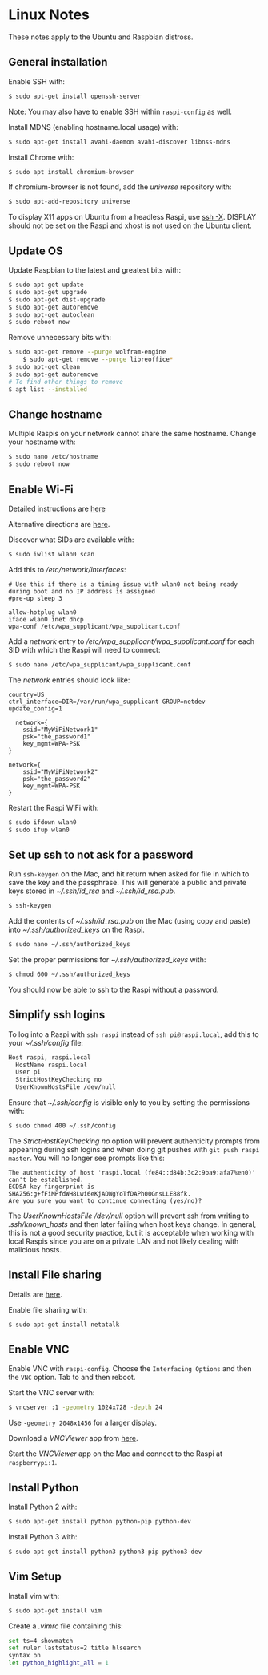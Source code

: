 # Linux Notes

These notes apply to the Ubuntu and Raspbian distross.

## General installation

Enable SSH with: 

```bash
$ sudo apt-get install openssh-server
```

Note: You may also have to enable SSH within `raspi-config` as well.

Install MDNS (enabling hostname.local usage) with: 

```bash
$ sudo apt-get install avahi-daemon avahi-discover libnss-mdns
```

Install Chrome with:
```bash
$ sudo apt install chromium-browser
```

If chromium-browser is not found, add the *universe* repository with:
```bash
$ sudo apt-add-repository universe
```


To display X11 apps on Ubuntu from a headless Raspi,
use [ssh -X](https://unix.stackexchange.com/questions/12755/how-to-forward-x-over-ssh-to-run-graphics-applications-remotely).
DISPLAY should not be set on the Raspi and xhost is not used on the Ubuntu client.

## Update OS

Update Raspbian to the latest and greatest bits with:
```bash
$ sudo apt-get update
$ sudo apt-get upgrade
$ sudo apt-get dist-upgrade
$ sudo apt-get autoremove
$ sudo apt-get autoclean
$ sudo reboot now
```

Remove unnecessary bits with:
```bash
$ sudo apt-get remove --purge wolfram-engine
    $ sudo apt-get remove --purge libreoffice*
$ sudo apt-get clean
$ sudo apt-get autoremove
# To find other things to remove
$ apt list --installed
```

## Change hostname
Multiple Raspis on your network cannot share the same hostname. Change your hostname with:

```bash
$ sudo nano /etc/hostname
$ sudo reboot now
```

## Enable Wi-Fi
Detailed instructions are 
[here](http://www.makeuseof.com/tag/setup-wi-fi-bluetooth-raspberry-pi-3/)

Alternative directions are [here](https://learn.adafruit.com/adafruits-raspberry-pi-lesson-3-network-setup/setting-up-wifi-with-occidentalis).

Discover what SIDs are available with:
```bash
$ sudo iwlist wlan0 scan
```

Add this to */etc/network/interfaces*:
```
# Use this if there is a timing issue with wlan0 not being ready during boot and no IP address is assigned
#pre-up sleep 3

allow-hotplug wlan0
iface wlan0 inet dhcp
wpa-conf /etc/wpa_supplicant/wpa_supplicant.conf
```

Add a *network* entry to */etc/wpa_supplicant/wpa_supplicant.conf*
for each SID with which the Raspi will need to connect:
```bash
$ sudo nano /etc/wpa_supplicant/wpa_supplicant.conf
```

The *network* entries should look like:
```snakeyaml
country=US
ctrl_interface=DIR=/var/run/wpa_supplicant GROUP=netdev
update_config=1

  network={
    ssid="MyWiFiNetwork1"
    psk="the_password1"
    key_mgmt=WPA-PSK
}

network={
    ssid="MyWiFiNetwork2"
    psk="the_password2"
    key_mgmt=WPA-PSK
}   
```

Restart the Raspi WiFi with:
```bash
$ sudo ifdown wlan0
$ sudo ifup wlan0
```

## Set up ssh to not ask for a password

Run `ssh-keygen` on the Mac, and hit return when asked for file in which to save the key and the passphrase.
This will generate a public and private keys stored in *~/.ssh/id_rsa* and *~/.ssh/id_rsa.pub*.

```bash
$ ssh-keygen
```

Add the contents of *~/.ssh/id_rsa.pub* on the Mac (using copy and paste) 
into *~/.ssh/authorized_keys* on the Raspi.

```bash
$ sudo nano ~/.ssh/authorized_keys
```

Set the proper permissions for *~/.ssh/authorized_keys* with:
```bash
$ chmod 600 ~/.ssh/authorized_keys
```

You should now be able to ssh to the Raspi without a password.

## Simplify ssh logins

To log into a Raspi with `ssh raspi` instead of `ssh pi@raspi.local`, add this to your *~/.ssh/config* file:
```bash
Host raspi, raspi.local
  HostName raspi.local
  User pi
  StrictHostKeyChecking no
  UserKnownHostsFile /dev/null
```

Ensure that *~/.ssh/config* is visible only to you by setting the permissions with:
```bash
$ sudo chmod 400 ~/.ssh/config
```

The *StrictHostKeyChecking no* option will prevent authenticity prompts from appearing during ssh logins 
and when doing git pushes with `git push raspi master`. 
You will no longer see prompts like this:
```
The authenticity of host 'raspi.local (fe84::d84b:3c2:9ba9:afa7%en0)' can't be established.
ECDSA key fingerprint is SHA256:g+fFiMPfdWH8Lwi6eKjAOWgYoTfDAPh00GnsLLE88fk.
Are you sure you want to continue connecting (yes/no)? 
```

The *UserKnownHostsFile /dev/null* option will prevent ssh from writing to *.ssh/known_hosts*
and then later failing when host keys change. In general, this is not a good security practice,
but it is acceptable when working with local Raspis since you are on a private LAN and
not likely dealing with malicious hosts.

## Install File sharing

Details are [here](http://www.instructables.com/id/How-to-share-files-between-Mac-OSX-and-Raspberry-P/?ALLSTEPS).

Enable file sharing with:
```bash
$ sudo apt-get install netatalk
```

## Enable VNC

Enable VNC with `raspi-config`. Choose the `Interfacing Options` and then 
the `VNC` option. Tab to <Finish> and then reboot.

Start the VNC server with:
```bash
$ vncserver :1 -geometry 1024x728 -depth 24
```

Use `-geometry 2048x1456` for a larger display.

Download a *VNCViewer* app from 
[here](https://www.realvnc.com/download/viewer/). 

Start the *VNCViewer* app on the Mac and connect to the Raspi at `raspberrypi:1`.

## Install Python

Install Python 2 with:
```bash
$ sudo apt-get install python python-pip python-dev
```

Install Python 3 with:
```bash
$ sudo apt-get install python3 python3-pip python3-dev
```

## Vim Setup

Install vim with:
```bash
$ sudo apt-get install vim
```

Create a *.vimrc* file containing this:
```bash
set ts=4 showmatch
set ruler laststatus=2 title hlsearch
syntax on
let python_highlight_all = 1
```


